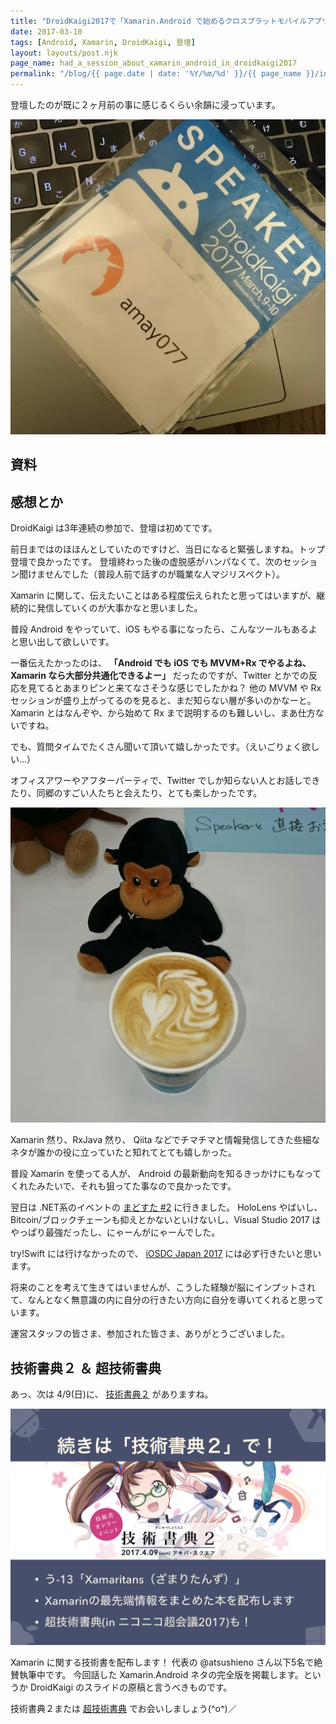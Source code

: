 ```yaml
---
title: "DroidKaigi2017で「Xamarin.Android で始めるクロスプラットモバイルアプリ開発」という話をしました"
date: 2017-03-10
tags: [Android, Xamarin, DroidKaigi, 登壇]
layout: layouts/post.njk
page_name: had_a_session_about_xamarin_android_in_droidkaigi2017
permalink: "/blog/{{ page.date | date: '%Y/%m/%d' }}/{{ page_name }}/index.html"
---
```

登壇したのが既に２ヶ月前の事に感じるくらい余韻に浸っています。

<!--more-->

![](/img/posts/had_a_session_about_xamain_android_in_droidkaigi_2017_01.jpg)

## 資料

<script async class="speakerdeck-embed" data-id="592959beb9de46fcb6d0e51652b20e23" data-ratio="1.33333333333333" src="//speakerdeck.com/assets/embed.js"></script>

## 感想とか

DroidKaigi は3年連続の参加で、登壇は初めてです。

前日まではのほほんとしていたのですけど、当日になると緊張しますね。トップ登壇で良かったです。
登壇終わった後の虚脱感がハンパなくて、次のセッション聞けませんでした（普段人前で話すのが職業な人マジリスペクト）。

Xamarin に関して、伝えたいことはある程度伝えられたと思ってはいますが、継続的に発信していくのが大事かなと思いました。

普段 Android をやっていて、iOS もやる事になったら、こんなツールもあるよと思い出して欲しいです。

一番伝えたかったのは、
**「Android でも iOS でも MVVM+Rx でやるよね、Xamarin なら大部分共通化できるよー」**
だったのですが、Twitter とかでの反応を見てるとあまりピンと来てなさそうな感じでしたかね？
他の MVVM や Rx セッションが盛り上がってるのを見ると、まだ知らない層が多いのかなーと。
Xamarin とはなんぞや、から始めて Rx まで説明するのも難しいし、まあ仕方ないですね。

でも、質問タイムでたくさん聞いて頂いて嬉しかったです。（えいごりょく欲しい…）

オフィスアワーやアフターパーティで、Twitter でしか知らない人とお話しできたり、同郷のすごい人たちと会えたり、とても楽しかったです。

![](/img/posts/had_a_session_about_xamain_android_in_droidkaigi_2017_02.jpg)

Xamarin 然り、RxJava 然り、 Qiita などでチマチマと情報発信してきた些細なネタが誰かの役に立っていたと知れてとても嬉しかった。

普段 Xamarin を使ってる人が、 Android の最新動向を知るきっかけにもなってくれたみたいで、それも狙ってた事なので良かったです。

翌日は .NET系のイベントの [まどすた #2](https://metro.connpass.com/event/50917/?utm_source=t.co&utm_medium=referral) に行きました。
HoloLens やばいし、Bitcoin/ブロックチェーンも抑えとかないといけないし、Visual Studio 2017 はやっぱり最強だったし、にゃーんがにゃーんでした。

try!Swift には行けなかったので、 [iOSDC Japan 2017](https://iosdc.jp/2017/) には必ず行きたいと思います。

将来のことを考えて生きてはいませんが、こうした経験が脳にインプットされて、なんとなく無意識の内に自分の行きたい方向に自分を導いてくれると思っています。

運営スタッフの皆さま、参加された皆さま、ありがとうございました。

## 技術書典２ ＆ 超技術書典

あっ、次は 4/9(日)に、 [技術書典２](https://techbookfest.org/event/tbf02) がありますね。

![](/img/posts/had_a_session_about_xamain_android_in_droidkaigi_2017_03.png)

Xamarin に関する技術書を配布します！
代表の @atsushieno さん以下5名で絶賛執筆中です。
今回話した Xamarin.Android ネタの完全版を掲載します。というか DroidKaigi のスライドの原稿と言うべきものです。

技術書典２または [超技術書典](https://techbookfest.org/event/cho01) でお会いしましょう(^o^)／